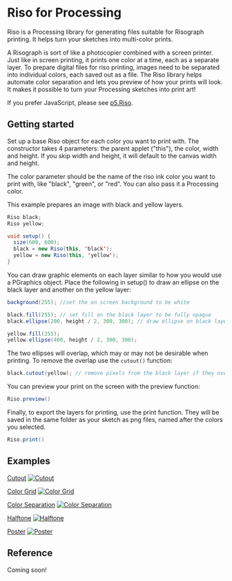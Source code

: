 # Riso for Processing

Riso is a Processing library for generating files suitable for Risograph printing. It helps turn your sketches into multi-color prints.

A Risograph is sort of like a photocopier combined with a screen printer. Just like in screen printing, it prints one color at a time, each as a separate layer. To prepare digital files for riso printing, images need to be separated into individual colors, each saved out as a file. The Riso library helps automate color separation and lets you preview of how your prints will look. It makes it possible to turn your Processing sketches into print art!

If you prefer JavaScript, please see [p5.Riso](https://antiboredom.github.io/p5.riso/).

## Getting started

Set up a base Riso object for each color you want to print with. The constructor takes 4 parameters: the parent applet ("this"), the color, width and height. If you skip width and height, it will default to the canvas width and height.

The color parameter should be the name of the riso ink color you want to print with, like "black", "green", or "red". You can also pass it a Processing color.

This example prepares an image with black and yellow layers.

```java
Riso black;
Riso yellow;

void setup() {
  size(600, 600);
  black = new Riso(this, 'black');
  yellow = new Riso(this, 'yellow');
}
```

You can draw graphic elements on each layer similar to how you would use a PGraphics object. Place the following in setup() to draw an ellipse on the black layer and another on the yellow layer:

```java
background(255); //set the on screen background to be white

black.fill(255); // set fill on the black layer to be fully opaque
black.ellipse(200, height / 2, 300, 300); // draw ellipse on black layer

yellow.fill(255);
yellow.ellipse(400, height / 2, 300, 300);
```

The two ellipses will overlap, which may or may not be desirable when printing. To remove the overlap use the `cutout()` function:

```java
black.cutout(yellow); // remove pixels from the black layer if they overlap with the yellow layer
```

You can preview your print on the screen with the preview function:

```java
Riso.preview()
```

Finally, to export the layers for printing, use the print function. They will be saved in the same folder as your sketch as png files, named after the colors you selected.

```java
Riso.print()
```

## Examples

[Cutout](https://github.com/antiboredom/processing.riso/blob/master/examples/Cutout/Cutout.pde)
[![Cutout](https://raw.githubusercontent.com/antiboredom/processing.riso/master/docs/cutout.png)](https://github.com/antiboredom/processing.riso/blob/master/examples/Cutout/Cutout.pde)

[Color Grid](https://github.com/antiboredom/processing.riso/blob/master/examples/ColorGrid/ColorGrid.pde)
[![Color Grid](https://raw.githubusercontent.com/antiboredom/processing.riso/master/docs/cutout.png)](https://github.com/antiboredom/processing.riso/blob/master/examples/ColorGrid/ColorGrid.pde)

[Color Separation](https://github.com/antiboredom/processing.riso/blob/master/examples/ColorSeparation/ColorSeparation.pde)
[![Color Separation](https://raw.githubusercontent.com/antiboredom/processing.riso/master/docs/cutout.png)](https://github.com/antiboredom/processing.riso/blob/master/examples/ColorGrid/ColorSeparation.pde)

[Halftone](https://github.com/antiboredom/processing.riso/blob/master/examples/ColorSeparationHalftone/ColorSeparationHalftone.pde)
[![Halftone](https://raw.githubusercontent.com/antiboredom/processing.riso/master/docs/cutout.png)](https://github.com/antiboredom/processing.riso/blob/master/examples/ColorSeparationHalftone/ColorSeparationHalftone.pde)

[Poster](https://github.com/antiboredom/processing.riso/blob/master/examples/Poster/Poster.pde)
[![Poster](https://raw.githubusercontent.com/antiboredom/processing.riso/master/docs/cutout.png)](https://github.com/antiboredom/processing.riso/blob/master/examples/Poster/Poster.pde)

## Reference

Coming soon!

